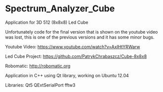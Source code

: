 Spectrum_Analyzer_Cube
======================

Application for 3D 512 (8x8x8) Led Cube

Unfortunately code for the final version that is shown on the youtube video was lost, this is one of the previous versions and it has some minor bugs.

Youtube Video: https://www.youtube.com/watch?v=AxIHtYRWarw

Led Cube Project: https://github.com/PatrykChrabaszcz/Cube-8x8x8

Robomatic: http://robomatic.org

Application in C++ using Qt library, working on  Ubuntu 12.04

Libraries:
Qt5
QExtSerialPort
fftw3

